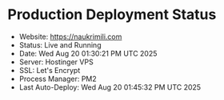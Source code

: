# Production Deployment Status
- Website: https://naukrimili.com
- Status: Live and Running
- Date: Wed Aug 20 01:30:21 PM UTC 2025
- Server: Hostinger VPS
- SSL: Let's Encrypt
- Process Manager: PM2
- Last Auto-Deploy: Wed Aug 20 01:45:32 PM UTC 2025
